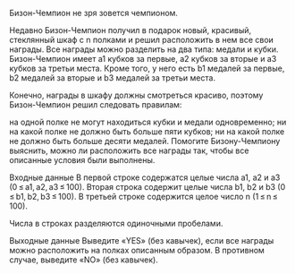 ﻿Бизон-Чемпион не зря зовется чемпионом.

Недавно Бизон-Чемпион получил в подарок новый, красивый, стеклянный шкаф с n полками и решил расположить в нем все свои награды. Все награды можно разделить на два типа: медали и кубки. Бизон-Чемпион имеет a1 кубков за первые, a2 кубков за вторые и a3 кубков за третьи места. Кроме того, у него есть b1 медалей за первые, b2 медалей за вторые и b3 медалей за третьи места.

Конечно, награды в шкафу должны смотреться красиво, поэтому Бизон-Чемпион решил следовать правилам:

на одной полке не могут находиться кубки и медали одновременно;
ни на какой полке не должно быть больше пяти кубков;
ни на какой полке не должно быть больше десяти медалей.
Помогите Бизону-Чемпиону выяснить, можно ли расположить все награды так, чтобы все описанные условия были выполнены.

Входные данные
В первой строке содержатся целые числа a1, a2 и a3 (0 ≤ a1, a2, a3 ≤ 100). Вторая строка содержит целые числа b1, b2 и b3 (0 ≤ b1, b2, b3 ≤ 100). В третьей строке содержится целое число n (1 ≤ n ≤ 100).

Числа в строках разделяются одиночными пробелами.

Выходные данные
Выведите «YES» (без кавычек), если все награды можно расположить на полках описанным образом. В противном случае, выведите «NO» (без кавычек).